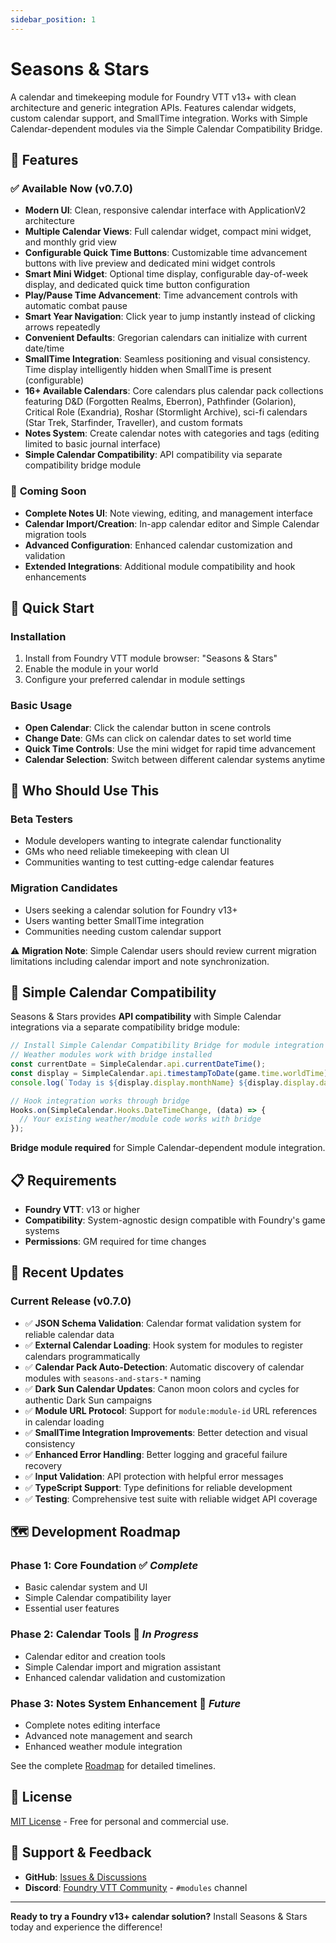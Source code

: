 ```yaml
---
sidebar_position: 1
---
```


# Seasons & Stars

A calendar and timekeeping module for Foundry VTT v13+ with clean architecture and generic integration APIs. Features calendar widgets, custom calendar support, and SmallTime integration. Works with Simple Calendar-dependent modules via the Simple Calendar Compatibility Bridge.

## 🌟 Features

### ✅ **Available Now (v0.7.0)**
- **Modern UI**: Clean, responsive calendar interface with ApplicationV2 architecture
- **Multiple Calendar Views**: Full calendar widget, compact mini widget, and monthly grid view
- **Configurable Quick Time Buttons**: Customizable time advancement buttons with live preview and dedicated mini widget controls
- **Smart Mini Widget**: Optional time display, configurable day-of-week display, and dedicated quick time button configuration
- **Play/Pause Time Advancement**: Time advancement controls with automatic combat pause
- **Smart Year Navigation**: Click year to jump instantly instead of clicking arrows repeatedly
- **Convenient Defaults**: Gregorian calendars can initialize with current date/time
- **SmallTime Integration**: Seamless positioning and visual consistency. Time display intelligently hidden when SmallTime is present (configurable)
- **16+ Available Calendars**: Core calendars plus calendar pack collections featuring D&D (Forgotten Realms, Eberron), Pathfinder (Golarion), Critical Role (Exandria), Roshar (Stormlight Archive), sci-fi calendars (Star Trek, Starfinder, Traveller), and custom formats
- **Notes System**: Create calendar notes with categories and tags (editing limited to basic journal interface)
- **Simple Calendar Compatibility**: API compatibility via separate compatibility bridge module

### 🚧 **Coming Soon**
- **Complete Notes UI**: Note viewing, editing, and management interface
- **Calendar Import/Creation**: In-app calendar editor and Simple Calendar migration tools
- **Advanced Configuration**: Enhanced calendar customization and validation
- **Extended Integrations**: Additional module compatibility and hook enhancements

## 🚀 Quick Start

### Installation
1. Install from Foundry VTT module browser: "Seasons & Stars"
2. Enable the module in your world
3. Configure your preferred calendar in module settings

### Basic Usage
- **Open Calendar**: Click the calendar button in scene controls
- **Change Date**: GMs can click on calendar dates to set world time
- **Quick Time Controls**: Use the mini widget for rapid time advancement
- **Calendar Selection**: Switch between different calendar systems anytime

## 🎯 Who Should Use This

### **Beta Testers**
- Module developers wanting to integrate calendar functionality
- GMs who need reliable timekeeping with clean UI
- Communities wanting to test cutting-edge calendar features

### **Migration Candidates**
- Users seeking a calendar solution for Foundry v13+
- Users wanting better SmallTime integration
- Communities needing custom calendar support

⚠️ **Migration Note**: Simple Calendar users should review current migration limitations including calendar import and note synchronization.

## 🤝 Simple Calendar Compatibility

Seasons & Stars provides **API compatibility** with Simple Calendar integrations via a separate compatibility bridge module:

```javascript
// Install Simple Calendar Compatibility Bridge for module integration
// Weather modules work with bridge installed
const currentDate = SimpleCalendar.api.currentDateTime();
const display = SimpleCalendar.api.timestampToDate(game.time.worldTime);
console.log(`Today is ${display.display.monthName} ${display.display.day}${display.display.daySuffix}`);

// Hook integration works through bridge
Hooks.on(SimpleCalendar.Hooks.DateTimeChange, (data) => {
  // Your existing weather/module code works with bridge
});
```

**Bridge module required** for Simple Calendar-dependent module integration.

## 📋 Requirements

- **Foundry VTT**: v13 or higher
- **Compatibility**: System-agnostic design compatible with Foundry's game systems
- **Permissions**: GM required for time changes

## 🎉 Recent Updates

### **Current Release** (v0.7.0)
- ✅ **JSON Schema Validation**: Calendar format validation system for reliable calendar data
- ✅ **External Calendar Loading**: Hook system for modules to register calendars programmatically
- ✅ **Calendar Pack Auto-Detection**: Automatic discovery of calendar modules with `seasons-and-stars-*` naming
- ✅ **Dark Sun Calendar Updates**: Canon moon colors and cycles for authentic Dark Sun campaigns
- ✅ **Module URL Protocol**: Support for `module:module-id` URL references in calendar loading
- ✅ **SmallTime Integration Improvements**: Better detection and visual consistency
- ✅ **Enhanced Error Handling**: Better logging and graceful failure recovery
- ✅ **Input Validation**: API protection with helpful error messages
- ✅ **TypeScript Support**: Type definitions for reliable development
- ✅ **Testing**: Comprehensive test suite with reliable widget API coverage

## 🗺️ Development Roadmap

### **Phase 1: Core Foundation** ✅ *Complete*
- Basic calendar system and UI
- Simple Calendar compatibility layer
- Essential user features

### **Phase 2: Calendar Tools** 🚧 *In Progress*
- Calendar editor and creation tools
- Simple Calendar import and migration assistant
- Enhanced calendar validation and customization

### **Phase 3: Notes System Enhancement** 📅 *Future*
- Complete notes editing interface
- Advanced note management and search
- Enhanced weather module integration

See the complete [Roadmap](roadmap) for detailed timelines.

## 📄 License

[MIT License](https://github.com/rayners/fvtt-seasons-and-stars/blob/main/LICENSE) - Free for personal and commercial use.

## 🐛 Support & Feedback

- **GitHub**: [Issues & Discussions](https://github.com/rayners/fvtt-seasons-and-stars)
- **Discord**: [Foundry VTT Community](https://discord.gg/foundryvtt) - `#modules` channel

---

**Ready to try a Foundry v13+ calendar solution?** Install Seasons & Stars today and experience the difference!